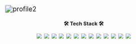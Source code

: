 <img src="https://user-images.githubusercontent.com/63595768/107858821-8831df00-6e79-11eb-86a1-ebf8d631e6a7.png" alt="profile2" style="zoom:150%;" />

### 

<h3 align="center">🛠 Tech Stack 🛠</h3>

<p align="center">
  <img src="https://img.shields.io/badge/Python-3766AB?style=flat-square&logo=Python&logoColor=white"/></a>&nbsp
<img src="https://img.shields.io/badge/Flask-A4A4A4?style=flat-square&logo=Flask&logoColor=white"/></a>&nbsp
<img src="https://img.shields.io/badge/Pytorch-3766AB?style=flat-square&logo=Pytorch&logoColor=white"/></a>&nbsp 
<img src="https://img.shields.io/badge/Java-8A4B08?style=flat-square&logo=Java&logoColor=white"/></a>&nbsp 
<img src="https://img.shields.io/badge/Mysql-086A87?style=flat-square&logo=MySql&logoColor=white"/></a>&nbsp 
<img src="https://img.shields.io/badge/Kotlin-FF0000?style=flat-square&logo=Kotlin&logoColor=white"/></a>&nbsp
<img src="https://img.shields.io/badge/Android-04B431?style=flat-square&logo=Android&logoColor=white"/></a>&nbsp
<img src="https://img.shields.io/badge/C-A8B9CC?style=flat-square&logo=C&logoColor=white"/></a>&nbsp 
<img src="https://img.shields.io/badge/Firebase-B18904?style=flat-square&logo=Firebase&logoColor=white"/></a>&nbsp
<img src="https://img.shields.io/badge/JavaScript-F7DF1E?style=flat-square&logo=JavaScript&logoColor=white"/>&nbsp
<img src="https://img.shields.io/badge/Node.js-339933?style=flat-square&logo=Node.js&logoColor=white"/>&nbsp
<img src="https://img.shields.io/badge/Dart-0175C2?style=flat-square&logo=Dart&logoColor=white"/>&nbsp
<img src="https://img.shields.io/badge/Flutter-02569B?style=flat-square&logo=Flutter&logoColor=white"/>
</p>

